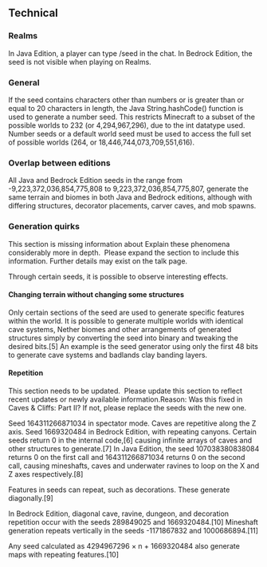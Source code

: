 ## Technical
### Realms
In Java Edition, a player can type /seed in the chat. In Bedrock Edition, the seed is not visible when playing on Realms.

### General
If the seed contains characters other than numbers or is greater than or equal to 20 characters in length, the Java String.hashCode() function is used to generate a number seed. This restricts Minecraft to a subset of the possible worlds to 232 (or 4,294,967,296), due to the int datatype used. Number seeds or a default world seed must be used to access the full set of possible worlds (264, or 18,446,744,073,709,551,616).

### Overlap between editions
All Java and Bedrock Edition seeds in the range from -9,223,372,036,854,775,808 to 9,223,372,036,854,775,807, generate the same terrain and biomes in both Java and Bedrock editions, although with differing structures, decorator placements, carver caves, and mob spawns.

### Generation quirks

  

This section is missing information about Explain these phenomena considerably more in depth. 
Please expand the section to include this information. Further details may exist on the talk page.


Through certain seeds, it is possible to observe interesting effects.

#### Changing terrain without changing some structures
Only certain sections of the seed are used to generate specific features within the world. It is possible to generate multiple worlds with identical cave systems, Nether biomes and other arrangements of generated structures simply by converting the seed into binary and tweaking the desired bits.[5] An example is the seed generator using only the first 48 bits to generate cave systems and badlands clay banding layers.

#### Repetition

  

This section needs to be updated. 
Please update this section to reflect recent updates or newly available information.Reason: Was this fixed in Caves & Cliffs: Part II? If not, please replace the seeds with the new one.


Seed 164311266871034 in spectator mode. Caves are repetitive along the Z axis.
Seed 1669320484 in Bedrock Edition, with repeating canyons.
Certain seeds return 0 in the internal code,[6] causing infinite arrays of caves and other structures to generate.[7] In Java Edition, the seed 107038380838084 returns 0 on the first call and 164311266871034 returns 0 on the second call, causing mineshafts, caves and underwater ravines to loop on the X and Z axes respectively.[8]

Features in seeds can repeat, such as decorations. These generate diagonally.[9]

In Bedrock Edition, diagonal cave, ravine, dungeon, and decoration repetition occur with the seeds 289849025 and 1669320484.[10] Mineshaft generation repeats vertically in the seeds -1171867832 and 1000686894.[11]

Any seed calculated as 4294967296 × n + 1669320484 also generate maps with repeating features.[10]


